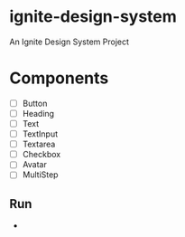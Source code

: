 # ignite-design-system
An Ignite Design System Project

# Components
- [ ] Button
- [ ] Heading
- [ ] Text
- [ ] TextInput
- [ ] Textarea
- [ ] Checkbox
- [ ] Avatar
- [ ] MultiStep

## Run
- 